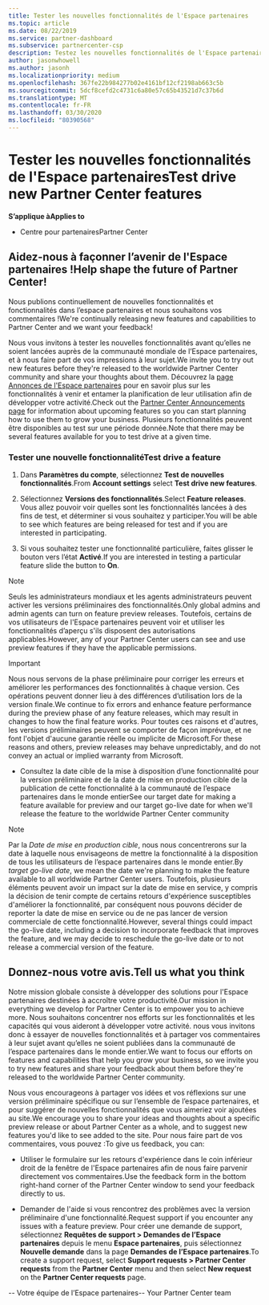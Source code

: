 ```yaml
---
title: Tester les nouvelles fonctionnalités de l'Espace partenaires
ms.topic: article
ms.date: 08/22/2019
ms.service: partner-dashboard
ms.subservice: partnercenter-csp
description: Testez les nouvelles fonctionnalités de l'Espace partenaires avant leur lancement et dites-nous ce que vous en pensez. Aidez-nous à façonner l’avenir de l'Espace partenaires !
author: jasonwhowell
ms.author: jasonh
ms.localizationpriority: medium
ms.openlocfilehash: 367fe22b984277b02e4161bf12cf2198ab663c5b
ms.sourcegitcommit: 5dcf8cefd2c4731c6a80e57c65b43521d7c37b6d
ms.translationtype: MT
ms.contentlocale: fr-FR
ms.lasthandoff: 03/30/2020
ms.locfileid: "80390568"
---
```

# <a name="test-drive-new-partner-center-features"></a><span data-ttu-id="3e2aa-104">Tester les nouvelles fonctionnalités de l'Espace partenaires</span><span class="sxs-lookup"><span data-stu-id="3e2aa-104">Test drive new Partner Center features</span></span>

<span data-ttu-id="3e2aa-105">**S’applique à**</span><span class="sxs-lookup"><span data-stu-id="3e2aa-105">**Applies to**</span></span>

- <span data-ttu-id="3e2aa-106">Centre pour partenaires</span><span class="sxs-lookup"><span data-stu-id="3e2aa-106">Partner Center</span></span>

## <a name="help-shape-the-future-of-partner-center"></a><span data-ttu-id="3e2aa-107">Aidez-nous à façonner l’avenir de l'Espace partenaires !</span><span class="sxs-lookup"><span data-stu-id="3e2aa-107">Help shape the future of Partner Center!</span></span>

<span data-ttu-id="3e2aa-108">Nous publions continuellement de nouvelles fonctionnalités et fonctionnalités dans l’espace partenaires et nous souhaitons vos commentaires !</span><span class="sxs-lookup"><span data-stu-id="3e2aa-108">We're continually releasing new features and capabilities to Partner Center and we want your feedback!</span></span> 

<span data-ttu-id="3e2aa-109">Nous vous invitons à tester les nouvelles fonctionnalités avant qu’elles ne soient lancées auprès de la communauté mondiale de l’Espace partenaires, et à nous faire part de vos impressions à leur sujet.</span><span class="sxs-lookup"><span data-stu-id="3e2aa-109">We invite you to try out new features before they're released to the worldwide Partner Center community and share your thoughts about them.</span></span> <span data-ttu-id="3e2aa-110">Découvrez la [page Annonces de l'Espace partenaires](https://partnercenter.microsoft.com/pcv/announcements) pour en savoir plus sur les fonctionnalités à venir et entamer la planification de leur utilisation afin de développer votre activité.</span><span class="sxs-lookup"><span data-stu-id="3e2aa-110">Check out the [Partner Center Announcements page](https://partnercenter.microsoft.com/pcv/announcements) for information about upcoming features so you can start planning how to use them to grow your business.</span></span> <span data-ttu-id="3e2aa-111">Plusieurs fonctionnalités peuvent être disponibles au test sur une période donnée.</span><span class="sxs-lookup"><span data-stu-id="3e2aa-111">Note that there may be several features available for you to test drive at a given time.</span></span>

### <a name="test-drive-a-feature"></a><span data-ttu-id="3e2aa-112">Tester une nouvelle fonctionnalité</span><span class="sxs-lookup"><span data-stu-id="3e2aa-112">Test drive a feature</span></span>

1. <span data-ttu-id="3e2aa-113">Dans **Paramètres du compte**, sélectionnez **Test de nouvelles fonctionnalités**.</span><span class="sxs-lookup"><span data-stu-id="3e2aa-113">From **Account settings** select **Test drive new features**.</span></span>

2. <span data-ttu-id="3e2aa-114">Sélectionnez **Versions des fonctionnalités**.</span><span class="sxs-lookup"><span data-stu-id="3e2aa-114">Select **Feature releases**.</span></span> <span data-ttu-id="3e2aa-115">Vous allez pouvoir voir quelles sont les fonctionnalités lancées à des fins de test, et déterminer si vous souhaitez y participer.</span><span class="sxs-lookup"><span data-stu-id="3e2aa-115">You will be able to see which features are being released for test and if you are interested in participating.</span></span>

3. <span data-ttu-id="3e2aa-116">Si vous souhaitez tester une fonctionnalité particulière, faites glisser le bouton vers l’état **Activé**.</span><span class="sxs-lookup"><span data-stu-id="3e2aa-116">If you are interested in testing a particular feature slide the button to **On**.</span></span> 

> [!NOTE]  
>  <span data-ttu-id="3e2aa-117">Seuls les administrateurs mondiaux et les agents administrateurs peuvent activer les versions préliminaires des fonctionnalités.</span><span class="sxs-lookup"><span data-stu-id="3e2aa-117">Only global admins and admin agents can turn on feature preview releases.</span></span> <span data-ttu-id="3e2aa-118">Toutefois, certains de vos utilisateurs de l'Espace partenaires peuvent voir et utiliser les fonctionnalités d’aperçu s'ils disposent des autorisations applicables.</span><span class="sxs-lookup"><span data-stu-id="3e2aa-118">However, any of your Partner Center users can see and use preview features if they have the applicable permissions.</span></span>

> [!IMPORTANT]  
> <span data-ttu-id="3e2aa-119">Nous nous servons de la phase préliminaire pour corriger les erreurs et améliorer les performances des fonctionnalités à chaque version. Ces opérations peuvent donner lieu à des différences d’utilisation lors de la version finale.</span><span class="sxs-lookup"><span data-stu-id="3e2aa-119">We continue to fix errors and enhance feature performance during the preview phase of any feature releases, which may result in changes to how the final feature works.</span></span> <span data-ttu-id="3e2aa-120">Pour toutes ces raisons et d'autres, les versions préliminaires peuvent se comporter de façon imprévue, et ne font l'objet d'aucune garantie réelle ou implicite de Microsoft.</span><span class="sxs-lookup"><span data-stu-id="3e2aa-120">For these reasons and others, preview releases may behave unpredictably, and do not convey an actual or implied warranty from Microsoft.</span></span>

- <span data-ttu-id="3e2aa-121">Consultez la date cible de la mise à disposition d’une fonctionnalité pour la version préliminaire et de la date de mise en production cible de la publication de cette fonctionnalité à la communauté de l’espace partenaires dans le monde entier</span><span class="sxs-lookup"><span data-stu-id="3e2aa-121">See our target date for making a feature available for preview and our target go-live date for when we'll release the feature to the worldwide Partner Center community</span></span>

> [!NOTE]  
>  <span data-ttu-id="3e2aa-122">Par la *Date de mise en production cible*, nous nous concentrerons sur la date à laquelle nous envisageons de mettre la fonctionnalité à la disposition de tous les utilisateurs de l’espace partenaires dans le monde entier.</span><span class="sxs-lookup"><span data-stu-id="3e2aa-122">By *target go-live date*, we mean the date we're planning to make the feature available to all worldwide Partner Center users.</span></span> <span data-ttu-id="3e2aa-123">Toutefois, plusieurs éléments peuvent avoir un impact sur la date de mise en service, y compris la décision de tenir compte de certains retours d'expérience susceptibles d'améliorer la fonctionnalité, par conséquent nous pouvons décider de reporter la date de mise en service ou de ne pas lancer de version commerciale de cette fonctionnalité.</span><span class="sxs-lookup"><span data-stu-id="3e2aa-123">However, several things could impact the go-live date, including a decision to incorporate feedback that improves the feature, and we may decide to reschedule the go-live date or to not release a commercial version of the feature.</span></span>  


 
## <a name="tell-us-what-you-think"></a><span data-ttu-id="3e2aa-124">Donnez-nous votre avis.</span><span class="sxs-lookup"><span data-stu-id="3e2aa-124">Tell us what you think</span></span>

<span data-ttu-id="3e2aa-125">Notre mission globale consiste à développer des solutions pour l'Espace partenaires destinées à accroître votre productivité.</span><span class="sxs-lookup"><span data-stu-id="3e2aa-125">Our mission in everything we develop for Partner Center is to empower you to achieve more.</span></span> <span data-ttu-id="3e2aa-126">Nous souhaitons concentrer nos efforts sur les fonctionnalités et les capacités qui vous aideront à développer votre activité. nous vous invitons donc à essayer de nouvelles fonctionnalités et à partager vos commentaires à leur sujet avant qu’elles ne soient publiées dans la communauté de l’espace partenaires dans le monde entier.</span><span class="sxs-lookup"><span data-stu-id="3e2aa-126">We want to focus our efforts on features and capabilities that help you grow your business, so we invite you to try new features and share your feedback about them before they're released to the worldwide Partner Center community.</span></span> 

<span data-ttu-id="3e2aa-127">Nous vous encourageons à partager vos idées et vos réflexions sur une version préliminaire spécifique ou sur l’ensemble de l’espace partenaires, et pour suggérer de nouvelles fonctionnalités que vous aimeriez voir ajoutées au site.</span><span class="sxs-lookup"><span data-stu-id="3e2aa-127">We encourage you to share your ideas and thoughts about a specific preview release or about Partner Center as a whole, and to suggest new features you'd like to see added to the site.</span></span> <span data-ttu-id="3e2aa-128">Pour nous faire part de vos commentaires, vous pouvez :</span><span class="sxs-lookup"><span data-stu-id="3e2aa-128">To give us feedback, you can:</span></span>  

-   <span data-ttu-id="3e2aa-129">Utiliser le formulaire sur les retours d'expérience dans le coin inférieur droit de la fenêtre de l'Espace partenaires afin de nous faire parvenir directement vos commentaires.</span><span class="sxs-lookup"><span data-stu-id="3e2aa-129">Use the feedback form in the bottom right-hand corner of the Partner Center window to send your feedback directly to us.</span></span> 

-   <span data-ttu-id="3e2aa-130">Demander de l'aide si vous rencontrez des problèmes avec la version préliminaire d'une fonctionnalité.</span><span class="sxs-lookup"><span data-stu-id="3e2aa-130">Request support if you encounter any issues with a feature preview.</span></span> <span data-ttu-id="3e2aa-131">Pour créer une demande de support, sélectionnez **Requêtes de support > Demandes de l’Espace partenaires** depuis le menu **Espace partenaires**, puis sélectionnez **Nouvelle demande** dans la page **Demandes de l’Espace partenaires**.</span><span class="sxs-lookup"><span data-stu-id="3e2aa-131">To create a support request, select **Support requests > Partner Center requests** from the **Partner Center** menu and then select **New request** on the **Partner Center requests** page.</span></span>



<span data-ttu-id="3e2aa-132">-- Votre équipe de l’Espace partenaires</span><span class="sxs-lookup"><span data-stu-id="3e2aa-132">-- Your Partner Center team</span></span>

